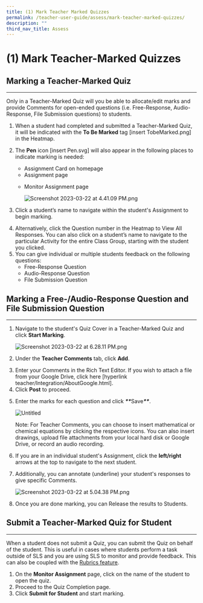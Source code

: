 ```yaml
---
title: (1) Mark Teacher Marked Quizzes
permalink: /teacher-user-guide/assess/mark-teacher-marked-quizzes/
description: ""
third_nav_title: Assess
---
```

<h1 id="-1-mark-teacher-marked-quizzes">(1) Mark Teacher-Marked Quizzes</h1>
<h2 id="-marking-a-teacher-marked-quiz-"><strong>Marking a Teacher-Marked Quiz</strong></h2>
<hr>
<p>Only in a Teacher-Marked Quiz will you be able to allocate/edit marks and provide Comments for open-ended questions (i.e. Free-Response, Audio-Response, File Submission questions) to students.</p>
<ol>
<li>When a student had completed and submitted a Teacher-Marked Quiz, it will be indicated with the <strong>To Be Marked</strong> tag [insert TobeMarked.png] in the Heatmap.</li>
<li><p>The <strong>Pen</strong> icon [insert Pen.svg] will also appear in the following places to indicate marking is needed:</p>
<ul>
<li>Assignment Card on homepage</li>
<li>Assignment page</li>
<li><p>Monitor Assignment page</p>
<p>  <img alt="Screenshot 2023-03-22 at 4.41.09 PM.png" src="https://s3-us-west-2.amazonaws.com/secure.notion-static.com/6f8f6e30-d31e-4636-a8a0-2c109fc78b05/Screenshot_2023-03-22_at_4.41.09_PM.png"></p>
</li>
</ul>
</li>
<li><p>Click a student’s name to navigate within the student's Assignment to begin marking. </p>
</li>
<li>Alternatively, click the Question number in the Heatmap to View All Responses. You can also click on a student’s name to navigate to the particular Activity for the entire Class Group, starting with the student you clicked.</li>
<li>You can give individual or multiple students feedback on the following questions:<ul>
<li>Free-Response Question</li>
<li>Audio-Response Question</li>
<li>File Submission Question</li>
</ul>
</li>
</ol>
<h2 id="-marking-a-free-audio-response-question-and-file-submission-question-"><strong>Marking a Free-/Audio-Response Question and File Submission Question</strong></h2>
<hr>
<ol>
<li><p>Navigate to the student's Quiz Cover in a Teacher-Marked Quiz and click <strong>Start Marking</strong>.</p>
<p> <img alt="Screenshot 2023-03-22 at 6.28.11 PM.png" src="https://s3-us-west-2.amazonaws.com/secure.notion-static.com/2a7e1626-f655-4aa9-ba3e-7eb38600939b/Screenshot_2023-03-22_at_6.28.11_PM.png"></p>
</li>
<li><p>Under the <strong>Teacher Comments</strong> tab, click <strong>Add</strong>.</p>
</li>
<li>Enter your Comments in the Rich Text Editor. If you wish to attach a file from your Google Drive, click here [hyperlink teacher/Integration/AboutGoogle.html]. </li>
<li>Click <strong>Post</strong> to proceed.</li>
<li><p>Enter the marks for each question and click <strong><em>**</em></strong>Save<strong><em>**</em></strong>.</p>
<p> <img alt="Untitled" src="https://s3-us-west-2.amazonaws.com/secure.notion-static.com/a1267508-901e-4ef9-80a9-7ef43a079c66/Untitled.png"></p>
<p> Note: For Teacher Comments, you can choose to insert mathematical or chemical equations by clicking the respective icons. You can also insert drawings, upload file attachments from your local hard disk or Google Drive, or record an audio recording.</p>
</li>
<li><p>If you are in an individual student's Assignment, click the <strong>left/right</strong> arrows at the top to navigate to the next student.</p>
</li>
<li><p>Additionally, you can annotate (underline) your student's responses to give specific Comments. </p>
<p> <img alt="Screenshot 2023-03-22 at 5.04.38 PM.png" src="https://s3-us-west-2.amazonaws.com/secure.notion-static.com/a3ec9f39-4cef-4a12-9514-616757dd21db/Screenshot_2023-03-22_at_5.04.38_PM.png"></p>
</li>
<li><p>Once you are done marking, you can Release the results to Students.</p>
</li>
</ol>
<h2 id="-submit-a-teacher-marked-quiz-for-student-"><strong>Submit a Teacher-Marked Quiz for Student</strong></h2>
<hr>
<p>When a student does not submit a Quiz, you can submit the Quiz on behalf of the student. This is useful in cases where students perform a task outside of SLS and you are using SLS to monitor and provide feedback. This can also be coupled with the <a href="https://www.notion.so/Add-Rubrics-to-Audio-and-Free-Response-Questions-f17e2994c5cc40d098e6653948fea491">Rubrics feature</a>.</p>
<ol>
<li>On the <strong>Monitor Assignment</strong> page, click on the name of the student to open the quiz.</li>
<li>Proceed to the Quiz Completion page.</li>
<li>Click <strong>Submit for Student</strong> and start marking.</li>
</ol>
